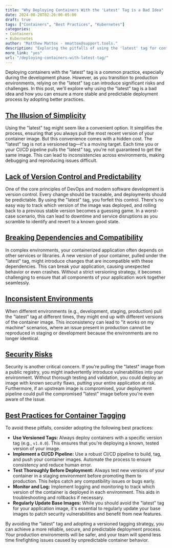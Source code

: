 ```yaml
---
title: "Why Deploying Containers With the 'Latest' Tag is a Bad Idea"
date: 2024-08-20T02:26:00-05:00
draft: true
tags: ["Containers", "Best Practices", "Kubernetes"]
categories:
- Containers
- Kubernetes
author: "Matthew Mattox - mmattox@support.tools."
description: "Exploring the pitfalls of using the 'latest' tag for container deployments and why it's essential to avoid it in production environments."
more_link: "yes"
url: "/deploying-containers-with-latest-tag/"
---
```


Deploying containers with the "latest" tag is a common practice, especially during the development phase. However, as you transition to production environments, relying on the "latest" tag can introduce significant risks and challenges. In this post, we'll explore why using the "latest" tag is a bad idea and how you can ensure a more stable and predictable deployment process by adopting better practices.

<!--more-->

## [The Illusion of Simplicity](#the-illusion-of-simplicity)

Using the "latest" tag might seem like a convenient option. It simplifies the process, ensuring that you always pull the most recent version of your container image. But this convenience comes with a hidden cost. The "latest" tag is not a versioned tag—it's a moving target. Each time you or your CI/CD pipeline pulls the "latest" tag, you're not guaranteed to get the same image. This can lead to inconsistencies across environments, making debugging and reproducing issues difficult.

## [Lack of Version Control and Predictability](#lack-of-version-control-and-predictability)

One of the core principles of DevOps and modern software development is version control. Every change should be traceable, and deployments should be predictable. By using the "latest" tag, you forfeit this control. There's no easy way to track which version of the image was deployed, and rolling back to a previous stable version becomes a guessing game. In a worst-case scenario, this can lead to downtime and service disruptions as you scramble to identify and revert to a known good state.

## [Breaking Dependencies and Compatibility](#breaking-dependencies-and-compatibility)

In complex environments, your containerized application often depends on other services or libraries. A new version of your container, pulled under the "latest" tag, might introduce changes that are incompatible with these dependencies. This can break your application, causing unexpected behavior or even crashes. Without a strict versioning strategy, it becomes challenging to ensure that all components of your application work together seamlessly.

## [Inconsistent Environments](#inconsistent-environments)

When different environments (e.g., development, staging, production) pull the "latest" tag at different times, they might end up with different versions of the container image. This inconsistency can lead to "it works on my machine" scenarios, where an issue present in production cannot be reproduced in staging or development because the environments are no longer identical.

## [Security Risks](#security-risks)

Security is another critical concern. If you're pulling the "latest" image from a public registry, you might inadvertently introduce vulnerabilities into your environment. Without thorough testing and validation, you could deploy an image with known security flaws, putting your entire application at risk. Furthermore, if an upstream image is compromised, your deployment pipeline could pull the compromised "latest" image before you're even aware of the issue.

## [Best Practices for Container Tagging](#best-practices-for-container-tagging)

To avoid these pitfalls, consider adopting the following best practices:

- **Use Versioned Tags:** Always deploy containers with a specific version tag (e.g., `v1.0.0`). This ensures that you're deploying a known, tested version of your image.
- **Implement a CI/CD Pipeline:** Use a robust CI/CD pipeline to build, tag, and push your container images. Automate the process to ensure consistency and reduce human error.
- **Test Thoroughly Before Deployment:** Always test new versions of your container in a staging environment before promoting them to production. This helps catch any compatibility issues or bugs early.
- **Monitor and Log:** Implement logging and monitoring to track which version of the container is deployed in each environment. This aids in troubleshooting and rollbacks if necessary.
- **Regularly Update Base Images:** While you should avoid the "latest" tag for your application image, it's essential to regularly update your base images to patch security vulnerabilities and benefit from new features.

By avoiding the "latest" tag and adopting a versioned tagging strategy, you can achieve a more reliable, secure, and predictable deployment process. Your production environments will be safer, and your team will spend less time firefighting issues caused by unpredictable container behavior.
